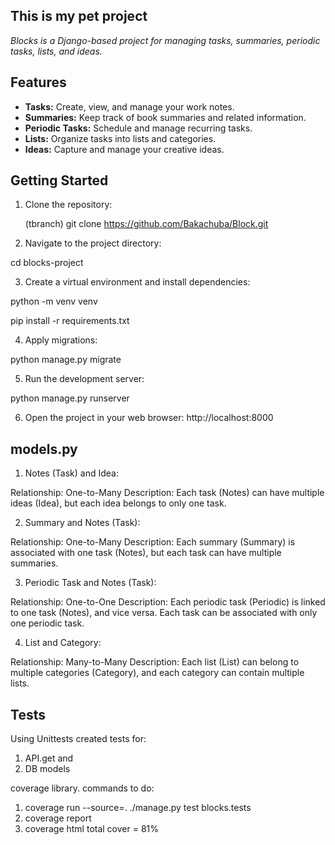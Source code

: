 ## This is my pet project

_Blocks is a Django-based project for managing tasks, summaries, periodic tasks, lists, and ideas._

## Features

- **Tasks:** Create, view, and manage your work notes.
- **Summaries:** Keep track of book summaries and related information.
- **Periodic Tasks:** Schedule and manage recurring tasks.
- **Lists:** Organize tasks into lists and categories.
- **Ideas:** Capture and manage your creative ideas.

## Getting Started


1. Clone the repository:

   (tbranch)
git clone https://github.com/Bakachuba/Block.git


2. Navigate to the project directory:

cd blocks-project

3. Create a virtual environment and install dependencies:

python -m venv venv

pip install -r requirements.txt

4. Apply migrations:

python manage.py migrate

5. Run the development server:

python manage.py runserver

6. Open the project in your web browser: 
http://localhost:8000


## models.py


1. Notes (Task) and Idea:

Relationship: One-to-Many
Description: Each task (Notes) can have multiple ideas (Idea), but each idea belongs to only one task.

2. Summary and Notes (Task):

Relationship: One-to-Many
Description: Each summary (Summary) is associated with one task (Notes), but each task can have multiple summaries.

3. Periodic Task and Notes (Task):

Relationship: One-to-One
Description: Each periodic task (Periodic) is linked to one task (Notes), and vice versa. Each task can be associated with only one periodic task.

4. List and Category:

Relationship: Many-to-Many
Description: Each list (List) can belong to multiple categories (Category), and each category can contain multiple lists.

## Tests

Using Unittests
created tests for: 
1) API.get 
and
2) DB models

coverage library.
commands to do:
1) coverage run --source=. ./manage.py test blocks.tests    
2) coverage report
3) coverage html
total  cover = 81%
